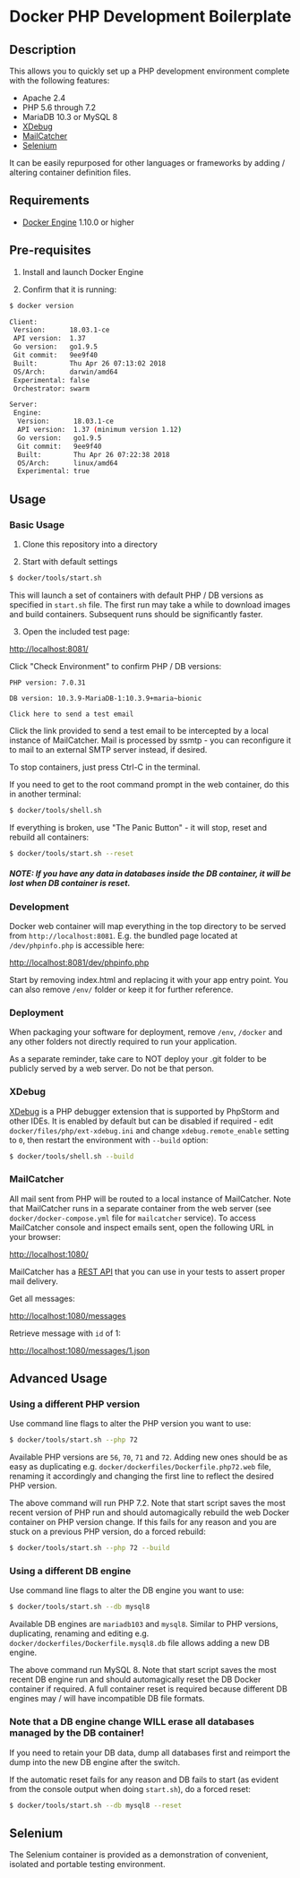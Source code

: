 # Docker PHP Development Boilerplate

## Description

This allows you to quickly set up a PHP development environment complete with the following features: 

* Apache 2.4
* PHP 5.6 through 7.2
* MariaDB 10.3 or MySQL 8
* [XDebug](https://xdebug.org/)
* [MailCatcher](https://mailcatcher.me/)
* [Selenium](https://www.seleniumhq.org/)

It can be easily repurposed for other languages or frameworks by adding / altering container definition files. 

## Requirements

* [Docker Engine](https://www.docker.com/get-started) 1.10.0 or higher

## Pre-requisites

1. Install and launch Docker Engine

2. Confirm that it is running: 

```bash
$ docker version
```

```bash
Client:
 Version:      18.03.1-ce
 API version:  1.37
 Go version:   go1.9.5
 Git commit:   9ee9f40
 Built:        Thu Apr 26 07:13:02 2018
 OS/Arch:      darwin/amd64
 Experimental: false
 Orchestrator: swarm

Server:
 Engine:
  Version:      18.03.1-ce
  API version:  1.37 (minimum version 1.12)
  Go version:   go1.9.5
  Git commit:   9ee9f40
  Built:        Thu Apr 26 07:22:38 2018
  OS/Arch:      linux/amd64
  Experimental: true

```

## Usage

### Basic Usage

1. Clone this repository into a directory
 
2. Start with default settings 

```bash
$ docker/tools/start.sh 
```

This will launch a set of containers with default PHP / DB versions as specified in `start.sh` file. The first
run may take a while to download images and build containers. Subsequent runs should be significantly faster. 

3. Open the included test page: 

[http://localhost:8081/](http://localhost:8081/)

Click "Check Environment" to confirm PHP / DB versions: 

```
PHP version: 7.0.31

DB version: 10.3.9-MariaDB-1:10.3.9+maria~bionic

Click here to send a test email
```

Click the link provided to send a test email to be intercepted by a local instance of MailCatcher. Mail is 
processed by ssmtp - you can reconfigure it to mail to an external SMTP server instead, if desired.

To stop containers, just press Ctrl-C in the terminal.

If you need to get to the root command prompt in the web container, do this in another terminal: 

```bash
$ docker/tools/shell.sh 
```

If everything is broken, use "The Panic Button" - it will stop, reset and rebuild all containers:

```bash
$ docker/tools/start.sh --reset 
``` 

##### NOTE: If you have any data in databases inside the DB container, it will be lost when DB container is reset.

### Development

Docker web container will map everything in the top directory to be served from `http://localhost:8081`. E.g.
the bundled page located at `/dev/phpinfo.php` is accessible here: 

[http://localhost:8081/dev/phpinfo.php](http://localhost:8081/dev/phpinfo.php)

Start by removing index.html and replacing it with your app entry point. You can also remove `/env/` folder or
keep it for further reference. 

### Deployment

When packaging your software for deployment, remove `/env`, `/docker` and any other folders not directly 
required to run your application.  

As a separate reminder, take care to NOT deploy your .git folder to be publicly served by a web server. 
Do not be that person.

### XDebug

[XDebug](https://xdebug.org/) is a PHP debugger extension that is supported by PhpStorm and other IDEs. It is
enabled by default but can be disabled if required - edit `docker/files/php/ext-xdebug.ini` and change 
`xdebug.remote_enable` setting to `0`, then restart the environment with `--build` option:

```bash
$ docker/tools/shell.sh --build 
```

### MailCatcher

All mail sent from PHP will be routed to a local instance of MailCatcher. Note that MailCatcher runs in a separate
container from the web server (see `docker/docker-compose.yml` file for `mailcatcher` service). 
To access MailCatcher console and inspect emails sent, open the following URL in your browser:

[http://localhost:1080/](http://localhost:1080/)

MailCatcher has a [REST API](https://mailcatcher.me/) that you can use in your tests to assert 
proper mail delivery. 

Get all messages: 

[http://localhost:1080/messages](http://localhost:1080/messages)

Retrieve message with `id` of 1:

[http://localhost:1080/messages/1.json](http://localhost:1080/messages/1.json)

## Advanced Usage

### Using a different PHP version

Use command line flags to alter the PHP version you want to use: 

```bash
$ docker/tools/start.sh --php 72
```

Available PHP versions are `56`, `70`, `71` and `72`. Adding new ones should be as easy as duplicating e.g.
`docker/dockerfiles/Dockerfile.php72.web` file, renaming it accordingly and changing the first line to reflect
the desired PHP version. 

The above command will run PHP 7.2. Note that start script saves the most recent version of PHP run and should 
automagically rebuild the web Docker container on PHP version change. If this fails for any reason and you are
stuck on a previous PHP version, do a forced rebuild:

```bash
$ docker/tools/start.sh --php 72 --build
```

### Using a different DB engine

Use command line flags to alter the DB engine you want to use: 

```bash
$ docker/tools/start.sh --db mysql8
```

Available DB engines are `mariadb103` and `mysql8`. Similar to PHP versions, duplicating, renaming and editing 
e.g. `docker/dockerfiles/Dockerfile.mysql8.db` file allows adding a new DB engine.

The above command run MySQL 8. Note that start script saves the most recent DB engine run and should 
automagically reset the DB Docker container if required. A full container reset is required because different
DB engines may / will have incompatible DB file formats.   

### Note that a DB engine change WILL erase all databases managed by the DB container!

If you need to retain your DB data, dump all databases first and reimport the dump into the new DB engine 
after the switch.  

If the automatic reset fails for any reason and DB fails to start (as evident from the console output when doing
`start.sh`), do a forced reset:

```bash
$ docker/tools/start.sh --db mysql8 --reset
```

## Selenium

The Selenium container is provided as a demonstration of convenient, isolated and portable testing environment.

